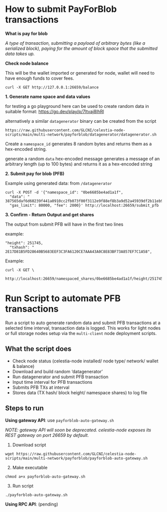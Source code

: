 # How to submit PayForBlob transactions 

**What is pay for blob**

*A type of transaction, submitting a payload of arbitrary bytes (like a serialized block), paying for the amount of block space that the submitted data takes up.*

**Check node balance**

This will be the wallet imported or generated for node, wallet will need to have enough funds to cover fees.
```
curl -X GET http://127.0.0.1:26659/balance
```
**1.	Generate name space and data values**

for testing a go playground here can be used to create random data in suitable format: https://go.dev/play/p/7ltvaj8lhRl 

alternatively a similar `datagenerator` binary can be created from the script 
```
https://raw.githubusercontent.com/GLCNI/celestia-node-scripts/main/multi-network/payforblob/datagenerator/datagenerator.sh
```

Create a `namespace_id` 
generates 8 random bytes and returns them as a hex-encoded string.

generate a random `data` hex-encoded message
generates a message of an arbitrary length (up to 100 bytes) and returns it as a hex-encoded string

**2.	Submit pay for blob (PFB)**

Example using generated data: from `/datagenerator`
```
curl -X POST -d '{"namespace_id": "0be6685be4ad1a1f",
  "data": " 387565daf6d60239f441a0910cc2fb073f00f3112e9f88ef8b3a9d52a45939df2b11eb93ab83ff030c92d8cb797ffc9ef17a",
  "gas_limit": 80000, "fee": 2000}' http://localhost:26659/submit_pfb
```
**3.	Confirm - Return Output and get shares**

The output from submit PFB will have in the first two lines

example:
```
"height": 251745,
  "txhash": " 2E17D81B5FD28640B5683EEF3C3FA6120CE7AAA43A0C8E83BF73A857EF7C1A58",
```

Example: 
```
curl -X GET \
  http://localhost:26659/namespaced_shares/0be6685be4ad1a1f/height/251745
```

# Run Script to automate PFB transactions

Run a script to auto generate random data and submit PFB transactions at a selected time interval, transaction data is logged. This works for light nodes or full storage nodes setup via the `multi-client` node deployment scripts.

## What the script does

-	Check node status (celestia-node installed/ node type/ network/ wallet & balance)
-	Download and build random ‘datagenerator’
-	Run datagenerator and submit PFB transaction  
-	Input time interval for PFB transactions
-	Submits PFB TXs at interval
-	Stores data (TX hash/ block height/ namespace shares) to log file 

## Steps to run
**Using gateway API**: use `payforblob-auto-gateway.sh`

*NOTE: gateway API will soon be deprecated. celestia-node exposes its REST gateway on port 26659 by default.* 

1.	Download script 
```
wget https://raw.githubusercontent.com/GLCNI/celestia-node-scripts/main/multi-network/payforblob/payforblob-auto-gateway.sh
```
2.	Make executable 
```
chmod a+x payforblob-auto-gateway.sh
```
3.	Run script
```
./payforblob-auto-gateway.sh
```

**Using RPC API**: (pending)
